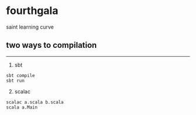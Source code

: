 # fourthgala
saint learning curve

## two ways to compilation
***
1. sbt
```
sbt compile
sbt run
```

2. scalac
```
scalac a.scala b.scala
scala a.Main
```

